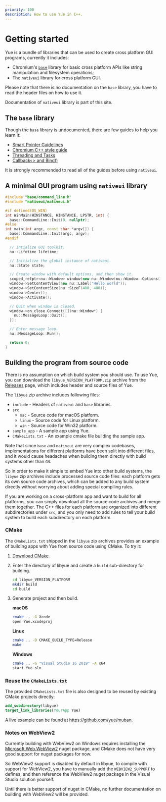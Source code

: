```yaml
---
priority: 100
description: How to use Yue in C++.
---
```


# Getting started

Yue is a bundle of libraries that can be used to create cross platform GUI
programs, currently it includes:

* Chromium's [`base`][base] library for basic cross platform APIs like
  string manipulation and filesystem operations;
* The `nativeui` library for cross platform GUI.

Please note that there is no documentation on the `base` library, you have to
read the header files on how to use it.

Documentation of `nativeui` library is part of this site.

## The `base` library

Though the `base` library is undocumented, there are few guides to help you
learn it:

* [Smart Pointer Guidelines](https://www.chromium.org/developers/smart-pointer-guidelines)
* [Chromium C++ style guide](https://source.chromium.org/chromium/chromium/src/+/master:styleguide/c++/c++.md)
* [Threading and Tasks](https://source.chromium.org/chromium/chromium/src/+/master:docs/threading_and_tasks.md)
* [Callback<> and Bind()](https://source.chromium.org/chromium/chromium/src/+/master:docs/callback.md)

It is strongly recommended to read all of the guides before using `nativeui`.

## A minimal GUI program using `nativeui` library

```c++
#include "base/command_line.h"
#include "nativeui/nativeui.h"

#if defined(OS_WIN)
int WinMain(HINSTANCE, HINSTANCE, LPSTR, int) {
  base::CommandLine::Init(0, nullptr);
#else
int main(int argc, const char *argv[]) {
  base::CommandLine::Init(argc, argv);
#endif

  // Intialize GUI toolkit.
  nu::Lifetime lifetime;

  // Initialize the global instance of nativeui.
  nu::State state;

  // Create window with default options, and then show it.
  scoped_refptr<nu::Window> window(new nu::Window(nu::Window::Options()));
  window->SetContentView(new nu::Label("Hello world"));
  window->SetContentSize(nu::SizeF(400, 400));
  window->Center();
  window->Activate();

  // Quit when window is closed.
  window->on_close.Connect([](nu::Window*) {
    nu::MessageLoop::Quit();
  });

  // Enter message loop.
  nu::MessageLoop::Run();

  return 0;
}
```

## Building the program from source code

There is no assumption on which build system you should use. To use Yue, you can
download the `libyue_VERSION_PLATFORM.zip` archive from the [Releases][releases]
page, which includes header and source files of Yue.

The `libyue` zip archive includes following files:

* `include` - Headers of `nativeui` and `base` libraries.
* `src`
  * `mac` - Source code for macOS platform.
  * `linux` - Source code for Linux platform.
  * `win` - Source code for Win32 platform.
* `sample_app` - A sample app using Yue.
* `CMakeLists.txt` - An example cmake file building the sample app.

Note that since `base` and `nativeui` are very complex codebases,
implementations for different platforms have been split into different files,
and it would cause headaches when building them directly with build systems
other than `GN`.

So in order to make it simple to embed Yue into other build systems, the
`libyue` zip archives include processed source code files: each platform gets
its own source code archives, which can be added to any build system directly
without worrying about adding special compiling rules.

If you are working on a cross-platform app and want to build for all platforms,
you can simply download all the source code archives and merge them together.
The C++ files for each platform are organized into different subdirectories
under `src`, and you only need to add rules to tell your build system to build
each subdirectory on each platform.

### CMake

The `CMakeLists.txt` shipped in the `libyue` zip archives provides an example
of building apps with Yue from source code using CMake. To try it:

1. [Download CMake](https://cmake.org/download/).

2. Enter the directory of libyue and create a `build` sub-directory for
   building.

    ```bash
    cd libyue_VERSION_PLATFORM
    mkdir build
    cd build
    ```

3. Generate project and then build.

   __macOS__

   ```bash
   cmake .. -G Xcode
   open Yue.xcodeproj
   ```

   __Linux__

   ```bash
   cmake .. -D CMAKE_BUILD_TYPE=Release
   make
   ```

   __Windows__

   ```bash
   cmake .. -G "Visual Studio 16 2019" -A x64
   start Yue.sln
   ```

### Reuse the `CMakeLists.txt`

The provided `CMakeLists.txt` file is also designed to be reused by existing
CMake projects directly:

```cmake
add_subdirectory(libyue)
target_link_libraries(YourApp Yue)
```

A live example can be found at https://github.com/yue/muban.

### Notes on WebView2

Currently building with WebView2 on Windows requires installing the
[Microsoft.Web.WebView2](https://www.nuget.org/packages/Microsoft.Web.WebView2)
nuget package, and CMake does not have very good support for nuget packages
for now.

So WebView2 support is disabled by default in libyue, to compile with support
for WebView2, you have to manually add the `WEBVIEW2_SUPPORT` to defines, and
then reference the WebView2 nuget package in the Visual Studio solution
yourself.

Until there is better support of nuget in CMake, no further documentation on
building with WebView2 will be provided.

[base]: https://chromium.googlesource.com/chromium/src/base/
[releases]: https://github.com/yue/yue/releases
